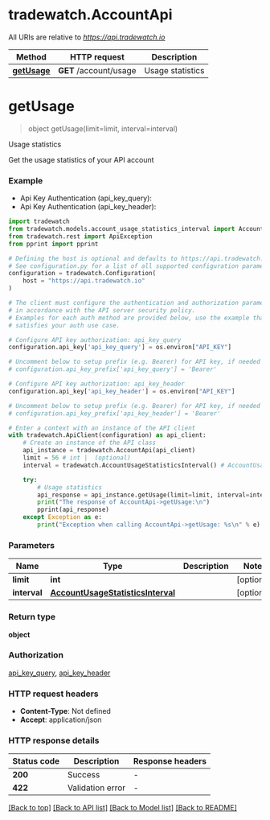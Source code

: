 # tradewatch.AccountApi

All URIs are relative to *https://api.tradewatch.io*

Method | HTTP request | Description
------------- | ------------- | -------------
[**getUsage**](AccountApi.md#getUsage) | **GET** /account/usage | Usage statistics


# **getUsage**
> object getUsage(limit=limit, interval=interval)

Usage statistics

Get the usage statistics of your API account

### Example

* Api Key Authentication (api_key_query):
* Api Key Authentication (api_key_header):

```python
import tradewatch
from tradewatch.models.account_usage_statistics_interval import AccountUsageStatisticsInterval
from tradewatch.rest import ApiException
from pprint import pprint

# Defining the host is optional and defaults to https://api.tradewatch.io
# See configuration.py for a list of all supported configuration parameters.
configuration = tradewatch.Configuration(
    host = "https://api.tradewatch.io"
)

# The client must configure the authentication and authorization parameters
# in accordance with the API server security policy.
# Examples for each auth method are provided below, use the example that
# satisfies your auth use case.

# Configure API key authorization: api_key_query
configuration.api_key['api_key_query'] = os.environ["API_KEY"]

# Uncomment below to setup prefix (e.g. Bearer) for API key, if needed
# configuration.api_key_prefix['api_key_query'] = 'Bearer'

# Configure API key authorization: api_key_header
configuration.api_key['api_key_header'] = os.environ["API_KEY"]

# Uncomment below to setup prefix (e.g. Bearer) for API key, if needed
# configuration.api_key_prefix['api_key_header'] = 'Bearer'

# Enter a context with an instance of the API client
with tradewatch.ApiClient(configuration) as api_client:
    # Create an instance of the API class
    api_instance = tradewatch.AccountApi(api_client)
    limit = 56 # int |  (optional)
    interval = tradewatch.AccountUsageStatisticsInterval() # AccountUsageStatisticsInterval |  (optional)

    try:
        # Usage statistics
        api_response = api_instance.getUsage(limit=limit, interval=interval)
        print("The response of AccountApi->getUsage:\n")
        pprint(api_response)
    except Exception as e:
        print("Exception when calling AccountApi->getUsage: %s\n" % e)
```



### Parameters


Name | Type | Description  | Notes
------------- | ------------- | ------------- | -------------
 **limit** | **int**|  | [optional] 
 **interval** | [**AccountUsageStatisticsInterval**](.md)|  | [optional] 

### Return type

**object**

### Authorization

[api_key_query](../README.md#api_key_query), [api_key_header](../README.md#api_key_header)

### HTTP request headers

 - **Content-Type**: Not defined
 - **Accept**: application/json

### HTTP response details

| Status code | Description | Response headers |
|-------------|-------------|------------------|
**200** | Success |  -  |
**422** | Validation error |  -  |

[[Back to top]](#) [[Back to API list]](../README.md#documentation-for-api-endpoints) [[Back to Model list]](../README.md#documentation-for-models) [[Back to README]](../README.md)

